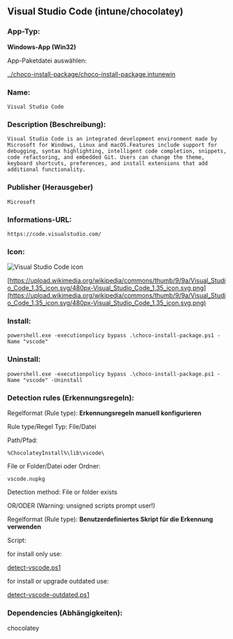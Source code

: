 ## Visual Studio Code (intune/chocolatey)

### App-Typ:

__Windows-App (Win32)__

App-Paketdatei auswählen:

[../choco-install-package/choco-install-package.intunewin](../choco-install-package/choco-install-package.intunewin?raw=true)


### Name:

```
Visual Studio Code
```

### Description (Beschreibung):

```
Visual Studio Code is an integrated development environment made by Microsoft for Windows, Linux and macOS.Features include support for debugging, syntax highlighting, intelligent code completion, snippets, code refactoring, and embedded Git. Users can change the theme, keyboard shortcuts, preferences, and install extensions that add additional functionality.

```

### Publisher (Herausgeber)

```
Microsoft
```


### Informations-URL:

```
https://code.visualstudio.com/
```

### Icon:

![Visual Studio Code icon](https://upload.wikimedia.org/wikipedia/commons/thumb/9/9a/Visual_Studio_Code_1.35_icon.svg/120px-Visual_Studio_Code_1.35_icon.svg.png)

[https://upload.wikimedia.org/wikipedia/commons/thumb/9/9a/Visual_Studio_Code_1.35_icon.svg/480px-Visual_Studio_Code_1.35_icon.svg.png](https://upload.wikimedia.org/wikipedia/commons/thumb/9/9a/Visual_Studio_Code_1.35_icon.svg/480px-Visual_Studio_Code_1.35_icon.svg.png)


### Install:
```
powershell.exe -executionpolicy bypass .\choco-install-package.ps1 -Name "vscode"
```


### Uninstall:
```
powershell.exe -executionpolicy bypass .\choco-install-package.ps1 -Name "vscode" -Uninstall
```


### Detection rules (Erkennungsregeln):

Regelformat (Rule type): __Erkennungsregeln manuell konfigurieren__

Rule type/Regel Typ: File/Datei

Path/Pfad:

```
%ChocolateyInstall%\lib\vscode\
```


File or Folder/Datei oder Ordner:

```
vscode.nupkg
```

Detection method: File or folder exists


OR/ODER (Warning: unsigned scripts prompt user!)

Regelformat (Rule type): __Benutzerdefiniertes Skript für die Erkennung verwenden__

Script:

for install only use:

[detect-vscode.ps1](./detect-vscode.ps1)

for install or upgrade outdated use:

[detect-vscode-outdated.ps1](./detect-vscode-outdated.ps1)

### Dependencies (Abhängigkeiten):

chocolatey
